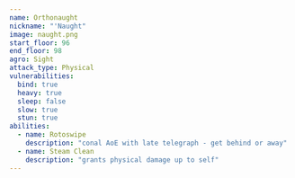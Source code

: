 ```yaml
---
name: Orthonaught
nickname: "'Naught"
image: naught.png
start_floor: 96
end_floor: 98
agro: Sight
attack_type: Physical
vulnerabilities:
  bind: true
  heavy: true
  sleep: false
  slow: true
  stun: true
abilities:
  - name: Rotoswipe
    description: "conal AoE with late telegraph - get behind or away"
  - name: Steam Clean
    description: "grants physical damage up to self"
---
```

